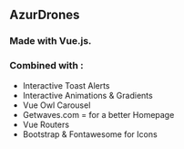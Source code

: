 ## AzurDrones

### Made with Vue.js.

### Combined with :

- Interactive Toast Alerts
- Interactive Animations & Gradients
- Vue Owl Carousel
- Getwaves.com = for a better Homepage
- Vue Routers
- Bootstrap & Fontawesome for Icons

